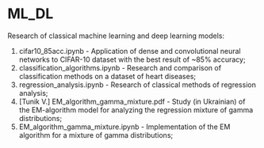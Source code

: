 # ML_DL
Research of classical machine learning and deep learning models:
1. cifar10_85acc.ipynb - Application of dense and convolutional neural networks to CIFAR-10 dataset with the best result of ~85% accuracy;
2. classification_algorithms.ipynb - Research and comparison of classification methods on a dataset of heart diseases;
3. regression_analysis.ipynb - Research of classical methods of regression analysis;
4. [Tunik V.] EM_algorithm_gamma_mixture.pdf - Study (in Ukrainian) of the EM-algorithm model for analyzing the regression mixture of gamma distributions;
5. EM_algorithm_gamma_mixture.ipynb - Implementation of the EM algorithm for a mixture of gamma distributions;
